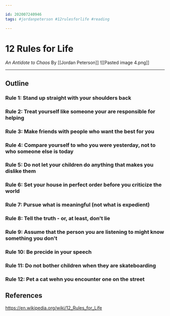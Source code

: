 ```yaml
---

id: 202007240946
tags: #jordanpeterson #12rulesforlife #reading

---
```


# 12 Rules for Life
*An Antidote to Chaos*
By [[Jordan Peterson]]
![[Pasted image 4.png]]

---

## Outline

### Rule 1: Stand up straight with your shoulders back

### Rule 2: Treat yourself like someone your are responsible for helping

### Rule 3: Make friends with people who want the best for you

### Rule 4: Compare yourself to who you were yesterday, not to who someone else is today

### Rule 5: Do not let your children do anything that makes you dislike them

### Rule 6: Set your house in perfect order before you criticize the world

### Rule 7: Pursue what is meaningful (not what is expedient)

### Rule 8: Tell the truth - or, at least, don't lie

### Rule 9: Assume that the person you are listening to might know something you don't

### Rule 10: Be precide in your speech

### Rule 11:  Do not bother children when they are skateboarding

### Rule 12: Pet a cat wehn you encounter one on the street


## References
https://en.wikipedia.org/wiki/12_Rules_for_Life
